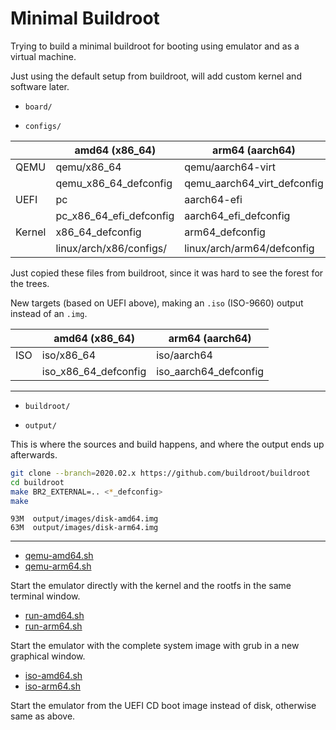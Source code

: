 # Minimal Buildroot

Trying to build a minimal buildroot for booting using emulator and as a virtual machine.

Just using the default setup from buildroot, will add custom kernel and software later.

* `board/`

* `configs/`

|          | amd64 (x86_64)                    | arm64 (aarch64)               |
| -------- | --------------------------------- | ----------------------------- |
| QEMU     | qemu/x86_64                       | qemu/aarch64-virt             |
|          | qemu_x86_64_defconfig             | qemu_aarch64_virt_defconfig   |
| UEFI     | pc                                | aarch64-efi                   |
|          | pc_x86_64_efi_defconfig           | aarch64_efi_defconfig         |
| Kernel   | x86_64_defconfig                  | arm64_defconfig               |
|          | linux/arch/x86/configs/           | linux/arch/arm64/defconfig    |

Just copied these files from buildroot, since it was hard to see the forest for the trees.

New targets (based on UEFI above), making an `.iso` (ISO-9660) output instead of an `.img`.

|          | amd64 (x86_64)                    | arm64 (aarch64)               |
| -------- | --------------------------------- | ----------------------------- |
| ISO      | iso/x86_64                        | iso/aarch64                   |
|          | iso_x86_64_defconfig              | iso_aarch64_defconfig         |

----

* `buildroot/`

* `output/`

This is where the sources and build happens, and where the output ends up afterwards.

```bash
git clone --branch=2020.02.x https://github.com/buildroot/buildroot
cd buildroot
make BR2_EXTERNAL=.. <*_defconfig>
make
```

```text
93M  output/images/disk-amd64.img
63M  output/images/disk-arm64.img
```
----

* [qemu-amd64.sh](qemu-amd64.sh)
* [qemu-arm64.sh](qemu-arm64.sh)

Start the emulator directly with the kernel and the rootfs in the same terminal window.

* [run-amd64.sh](run-amd64.sh)
* [run-arm64.sh](run-arm64.sh)

Start the emulator with the complete system image with grub in a new graphical window.

* [iso-amd64.sh](iso-amd64.sh)
* [iso-arm64.sh](iso-arm64.sh)

Start the emulator from the UEFI CD boot image instead of disk, otherwise same as above.
